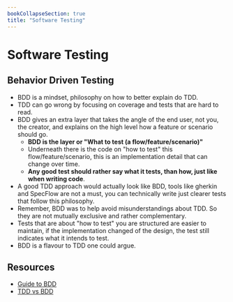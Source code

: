 ```yaml
---
bookCollapseSection: true
title: "Software Testing"
---
```

# Software Testing

## Behavior Driven Testing

* BDD is a mindset, philosophy on how to better explain do TDD.
* TDD can go wrong by focusing on coverage and tests that are hard to read.
* BDD gives an extra layer that takes the angle of the end user, not you, the creator, and explains on the high level how a feature or scenario should go.
    * **BDD is the layer or "What to test (a flow/feature/scenario)"**
    * Underneath there is the code on "how to test" this flow/feature/scenario, this is an implementation detail that can change over time.
    * **Any good test should rather say what it tests, than how, just like when writing code**.
* A good TDD approach would actually look like BDD, tools like gherkin and SpecFlow are not a must, you can technically write just clearer tests that follow this philosophy.
* Remember, BDD was to help avoid misunderstandings about TDD. So they are not mutually exclusive and rather complementary.
* Tests that are about "how to test" you are structured are easier to maintain, if the implementation changed of the design, the test still indicates what it intends to test.
* BDD is a flavour to TDD one could argue.

## Resources

* [Guide to BDD](https://youtu.be/gXh0iUt4TXA?si=RBTym3p1--dGUG6i)
* [TDD vs BDD](https://youtu.be/Bq_oz7nCNUA?si=IKeSQgOEhMQXGJT8)
